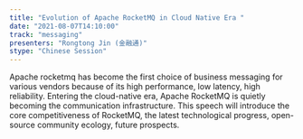 ```yaml
---
title: "Evolution of Apache RocketMQ in Cloud Native Era "
date: "2021-08-07T14:10:00" 
track: "messaging"
presenters: "Rongtong Jin (金融通)"
stype: "Chinese Session"
---
```

 Apache rocketmq has become the first choice of business messaging for various vendors because of its high performance, low latency, high reliability.
 Entering the cloud-native era, Apache RocketMQ is quietly becoming the communication infrastructure. This speech will introduce the core competitiveness of RocketMQ, the latest technological progress, open-source community ecology, future prospects.
